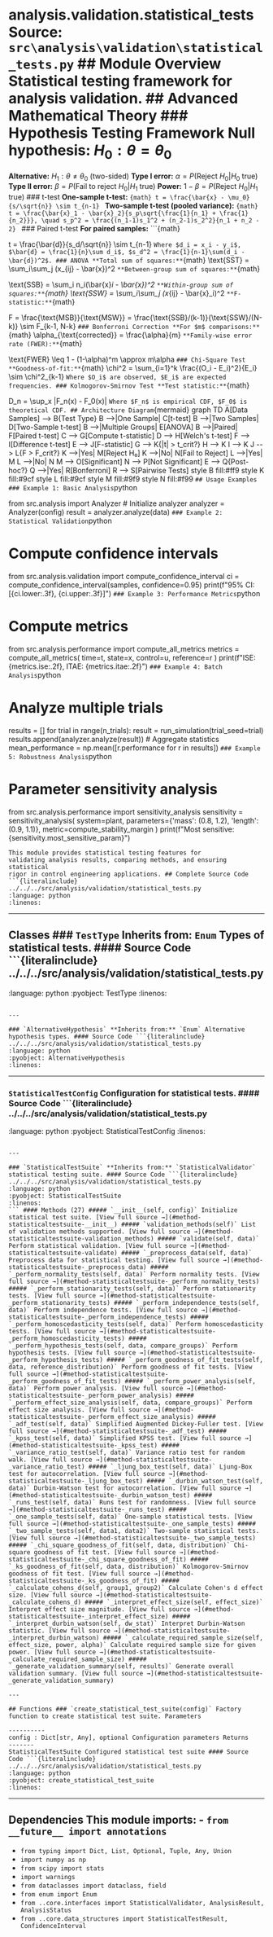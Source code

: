 # analysis.validation.statistical_tests **Source:** `src\analysis\validation\statistical_tests.py` ## Module Overview Statistical testing framework for analysis validation. ## Advanced Mathematical Theory ### Hypothesis Testing Framework **Null hypothesis:** $H_0: \theta = \theta_0$

**Alternative:** $H_1: \theta \neq \theta_0$ (two-sided) **Type I error:** $\alpha = P(\text{Reject } H_0 | H_0 \text{ true})$
**Type II error:** $\beta = P(\text{Fail to reject } H_0 | H_1 \text{ true})$ **Power:** $1 - \beta = P(\text{Reject } H_0 | H_1 \text{ true})$ ### t-test **One-sample t-test:** ```{math}
t = \frac{\bar{x} - \mu_0}{s/\sqrt{n}} \sim t_{n-1}
``` **Two-sample t-test (pooled variance):** ```{math}
t = \frac{\bar{x}_1 - \bar{x}_2}{s_p\sqrt{\frac{1}{n_1} + \frac{1}{n_2}}}, \quad s_p^2 = \frac{(n_1-1)s_1^2 + (n_2-1)s_2^2}{n_1 + n_2 - 2}
``` ### Paired t-test **For paired samples:** ```{math}

t = \frac{\bar{d}}{s_d/\sqrt{n}} \sim t_{n-1}
``` Where $d_i = x_i - y_i$, $\bar{d} = \frac{1}{n}\sum d_i$, $s_d^2 = \frac{1}{n-1}\sum(d_i - \bar{d})^2$. ### ANOVA **Total sum of squares:** ```{math}
\text{SST} = \sum_i\sum_j (x_{ij} - \bar{x})^2
``` **Between-group sum of squares:** ```{math}

\text{SSB} = \sum_i n_i(\bar{x}_i - \bar{x})^2
``` **Within-group sum of squares:** ```{math}
\text{SSW} = \sum_i\sum_j (x_{ij} - \bar{x}_i)^2
``` **F-statistic:** ```{math}

F = \frac{\text{MSB}}{\text{MSW}} = \frac{\text{SSB}/(k-1)}{\text{SSW}/(N-k)} \sim F_{k-1, N-k}
``` ### Bonferroni Correction **For $m$ comparisons:** ```{math}
\alpha_{\text{corrected}} = \frac{\alpha}{m}
``` **Family-wise error rate (FWER):** ```{math}

\text{FWER} \leq 1 - (1-\alpha)^m \approx m\alpha
``` ### Chi-Square Test **Goodness-of-fit:** ```{math}
\chi^2 = \sum_{i=1}^k \frac{(O_i - E_i)^2}{E_i} \sim \chi^2_{k-1}
``` Where $O_i$ are observed, $E_i$ are expected frequencies. ### Kolmogorov-Smirnov Test **Test statistic:** ```{math}

D_n = \sup_x |F_n(x) - F_0(x)|
``` Where $F_n$ is empirical CDF, $F_0$ is theoretical CDF. ## Architecture Diagram ```{mermaid}
graph TD A[Data Samples] --> B{Test Type} B -->|One Sample| C[t-test] B -->|Two Samples| D[Two-Sample t-test] B -->|Multiple Groups| E[ANOVA] B -->|Paired| F[Paired t-test] C --> G[Compute t-statistic] D --> H[Welch's t-test] F --> I[Difference t-test] E --> J[F-statistic] G --> K{|t| > t_crit?} H --> K I --> K J --> L{F > F_crit?} K -->|Yes| M[Reject H₀] K -->|No| N[Fail to Reject] L -->|Yes| M L -->|No| N M --> O[Significant] N --> P[Not Significant] E --> Q{Post-hoc?} Q -->|Yes| R[Bonferroni] R --> S[Pairwise Tests] style B fill:#ff9 style K fill:#9cf style L fill:#9cf style M fill:#9f9 style N fill:#f99
``` ## Usage Examples ### Example 1: Basic Analysis ```python

from src.analysis import Analyzer # Initialize analyzer
analyzer = Analyzer(config)
result = analyzer.analyze(data)
``` ### Example 2: Statistical Validation ```python
# Compute confidence intervals
from src.analysis.validation import compute_confidence_interval ci = compute_confidence_interval(samples, confidence=0.95)
print(f"95% CI: [{ci.lower:.3f}, {ci.upper:.3f}]")
``` ### Example 3: Performance Metrics ```python
# Compute metrics

from src.analysis.performance import compute_all_metrics metrics = compute_all_metrics( time=t, state=x, control=u, reference=r
)
print(f"ISE: {metrics.ise:.2f}, ITAE: {metrics.itae:.2f}")
``` ### Example 4: Batch Analysis ```python
# Analyze multiple trials
results = []
for trial in range(n_trials): result = run_simulation(trial_seed=trial) results.append(analyzer.analyze(result)) # Aggregate statistics
mean_performance = np.mean([r.performance for r in results])
``` ### Example 5: Robustness Analysis ```python
# Parameter sensitivity analysis

from src.analysis.performance import sensitivity_analysis sensitivity = sensitivity_analysis( system=plant, parameters={'mass': (0.8, 1.2), 'length': (0.9, 1.1)}, metric=compute_stability_margin
)
print(f"Most sensitive: {sensitivity.most_sensitive_param}")
```
This module provides statistical testing features for
validating analysis results, comparing methods, and ensuring statistical
rigor in control engineering applications. ## Complete Source Code ```{literalinclude} ../../../src/analysis/validation/statistical_tests.py
:language: python
:linenos:
```

---

## Classes ### `TestType` **Inherits from:** `Enum` Types of statistical tests. #### Source Code ```{literalinclude} ../../../src/analysis/validation/statistical_tests.py

:language: python
:pyobject: TestType
:linenos:
```

---

### `AlternativeHypothesis` **Inherits from:** `Enum` Alternative hypothesis types. #### Source Code ```{literalinclude} ../../../src/analysis/validation/statistical_tests.py
:language: python
:pyobject: AlternativeHypothesis
:linenos:
```

---

### `StatisticalTestConfig` Configuration for statistical tests. #### Source Code ```{literalinclude} ../../../src/analysis/validation/statistical_tests.py

:language: python
:pyobject: StatisticalTestConfig
:linenos:
```

---

### `StatisticalTestSuite` **Inherits from:** `StatisticalValidator` statistical testing suite. #### Source Code ```{literalinclude} ../../../src/analysis/validation/statistical_tests.py
:language: python
:pyobject: StatisticalTestSuite
:linenos:
``` #### Methods (27) ##### `__init__(self, config)` Initialize statistical test suite. [View full source →](#method-statisticaltestsuite-__init__) ##### `validation_methods(self)` List of validation methods supported. [View full source →](#method-statisticaltestsuite-validation_methods) ##### `validate(self, data)` Perform statistical validation. [View full source →](#method-statisticaltestsuite-validate) ##### `_preprocess_data(self, data)` Preprocess data for statistical testing. [View full source →](#method-statisticaltestsuite-_preprocess_data) ##### `_perform_normality_tests(self, data)` Perform normality tests. [View full source →](#method-statisticaltestsuite-_perform_normality_tests) ##### `_perform_stationarity_tests(self, data)` Perform stationarity tests. [View full source →](#method-statisticaltestsuite-_perform_stationarity_tests) ##### `_perform_independence_tests(self, data)` Perform independence tests. [View full source →](#method-statisticaltestsuite-_perform_independence_tests) ##### `_perform_homoscedasticity_tests(self, data)` Perform homoscedasticity tests. [View full source →](#method-statisticaltestsuite-_perform_homoscedasticity_tests) ##### `_perform_hypothesis_tests(self, data, compare_groups)` Perform hypothesis tests. [View full source →](#method-statisticaltestsuite-_perform_hypothesis_tests) ##### `_perform_goodness_of_fit_tests(self, data, reference_distribution)` Perform goodness of fit tests. [View full source →](#method-statisticaltestsuite-_perform_goodness_of_fit_tests) ##### `_perform_power_analysis(self, data)` Perform power analysis. [View full source →](#method-statisticaltestsuite-_perform_power_analysis) ##### `_perform_effect_size_analysis(self, data, compare_groups)` Perform effect size analysis. [View full source →](#method-statisticaltestsuite-_perform_effect_size_analysis) ##### `_adf_test(self, data)` Simplified Augmented Dickey-Fuller test. [View full source →](#method-statisticaltestsuite-_adf_test) ##### `_kpss_test(self, data)` Simplified KPSS test. [View full source →](#method-statisticaltestsuite-_kpss_test) ##### `_variance_ratio_test(self, data)` Variance ratio test for random walk. [View full source →](#method-statisticaltestsuite-_variance_ratio_test) ##### `_ljung_box_test(self, data)` Ljung-Box test for autocorrelation. [View full source →](#method-statisticaltestsuite-_ljung_box_test) ##### `_durbin_watson_test(self, data)` Durbin-Watson test for autocorrelation. [View full source →](#method-statisticaltestsuite-_durbin_watson_test) ##### `_runs_test(self, data)` Runs test for randomness. [View full source →](#method-statisticaltestsuite-_runs_test) ##### `_one_sample_tests(self, data)` One-sample statistical tests. [View full source →](#method-statisticaltestsuite-_one_sample_tests) ##### `_two_sample_tests(self, data1, data2)` Two-sample statistical tests. [View full source →](#method-statisticaltestsuite-_two_sample_tests) ##### `_chi_square_goodness_of_fit(self, data, distribution)` Chi-square goodness of fit test. [View full source →](#method-statisticaltestsuite-_chi_square_goodness_of_fit) ##### `_ks_goodness_of_fit(self, data, distribution)` Kolmogorov-Smirnov goodness of fit test. [View full source →](#method-statisticaltestsuite-_ks_goodness_of_fit) ##### `_calculate_cohens_d(self, group1, group2)` Calculate Cohen's d effect size. [View full source →](#method-statisticaltestsuite-_calculate_cohens_d) ##### `_interpret_effect_size(self, effect_size)` Interpret effect size magnitude. [View full source →](#method-statisticaltestsuite-_interpret_effect_size) ##### `_interpret_durbin_watson(self, dw_stat)` Interpret Durbin-Watson statistic. [View full source →](#method-statisticaltestsuite-_interpret_durbin_watson) ##### `_calculate_required_sample_size(self, effect_size, power, alpha)` Calculate required sample size for given power. [View full source →](#method-statisticaltestsuite-_calculate_required_sample_size) ##### `_generate_validation_summary(self, results)` Generate overall validation summary. [View full source →](#method-statisticaltestsuite-_generate_validation_summary)

---

## Functions ### `create_statistical_test_suite(config)` Factory function to create statistical test suite. Parameters

----------
config : Dict[str, Any], optional Configuration parameters Returns
-------
StatisticalTestSuite Configured statistical test suite #### Source Code ```{literalinclude} ../../../src/analysis/validation/statistical_tests.py
:language: python
:pyobject: create_statistical_test_suite
:linenos:
```

---

## Dependencies This module imports: - `from __future__ import annotations`
- `from typing import Dict, List, Optional, Tuple, Any, Union`
- `import numpy as np`
- `from scipy import stats`
- `import warnings`
- `from dataclasses import dataclass, field`
- `from enum import Enum`
- `from ..core.interfaces import StatisticalValidator, AnalysisResult, AnalysisStatus`
- `from ..core.data_structures import StatisticalTestResult, ConfidenceInterval`

